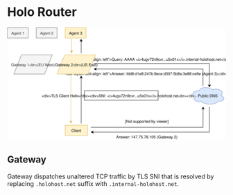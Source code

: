 # Holo Router

![Architecture diagram](./diagram.svg)

## Gateway

Gateway dispatches unaltered TCP traffic by TLS SNI that is resolved by
replacing `.holohost.net` suffix with `.internal-holohost.net`.

[dnscrypt-proxy]: https://github.com/DNSCrypt/dnscrypt-proxy
[letsencrypt]: https://letsencrypt.org
[wikipedia-sni]: https://en.wikipedia.org/wiki/Server_Name_Indication
